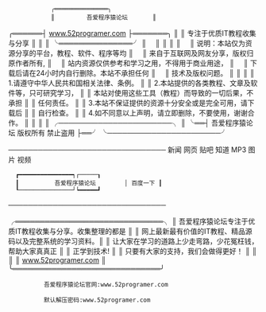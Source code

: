                 ╭═══════════════╮
                ║         吾爱程序猿论坛       ║
  ╭══════┤     www.52programer.com      ├═══════╮
  ║            ║  专注于优质IT教程收集与分享  ║              ║
  ║            ╰═══════════════╯              ║
　║                                                            ║
  ║                                                            ║
　║    说明：本站仅为资源分享的平台，教程、软件、程序等均      ║
　║          来自于互联网及网友分享，版权归原作者所有,         ║ 
　║  	      站内资源仅供参考和学习之用，不得用于商业用途，    ║
　║          下载后请在24小时内自行删除。本站不承担任何        ║
　║          技术及版权问题。                                  ║
  ║                                                            ║
  ║     1.请遵守中华人民共和国相关法律、条例。                 ║
  ║     2.本站提供的各类教程、文章及软件等，只可研究学习，     ║
  ║       本站对使用这些工具（教程）而导致的一切后果，不承担   ║
  ║       任何责任。                                           ║
  ║     3.本站不保证提供的资源十分安全或是完全可用，请下载后   ║
  ║       自行检查。                                           ║
  ║     4.如不同意以上声明，请立即删除，不要使用，谢谢合作。   ║
  ║                                                            ║
  ║    ╭───────────────────────╮      ║
  ╰══┤  吾爱程序猿论坛         版权所有 禁止盗用    ├══╯
        ╰───────────────────────╯ 

  ────────────────────────────────
             新闻 网页 贴吧 知道 MP3 图片 视频

      ┏━━━━━━━━━━━━━━━┑┌─────┒
      ┃          吾爱程序猿论坛        │ 百度一下 ┃
      ┖───────────────┘┕━━━━━┛

  ────────────────────────────────

 ╭══════════════════════════════╮
 ║  吾爱程序猿论坛专注于优质IT教程收集与分享。收集整理的都是  ║
 ║  网上最新最有价值的IT教程、精品源码以及完整系统的学习资料。║
 ║  让大家在学习的道路上少走弯路，少花冤枉钱，帮助大家真真正  ║
 ║  正学到技术!                                               ║
 ║  只要有大家的支持，我们会做得更好！                        ║
 ║                                                            ║
 ║                  www.52programer.com                       ║
 ╰══════════════════════════════╯  

              吾爱程序猿论坛官网:www.52programer.com

              默认解压密码:www.52programer.com